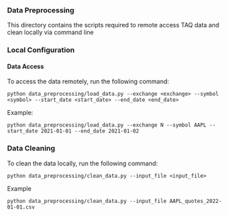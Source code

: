
### Data Preprocessing

This directory contains the scripts required to remote access TAQ data and clean locally via command line

### Local Configuration



#### Data Access
To access the data remotely,  run the following command:

```python data_preprocessing/load_data.py --exchange <exchange> --symbol <symbol> --start_date <start_date> --end_date <end_date>```

Example:

```python data_preprocessing/load_data.py --exchange N --symbol AAPL --start_date 2021-01-01 --end_date 2021-01-02```


### Data Cleaning

To clean the data locally, run the following command:

```python data_preprocessing/clean_data.py --input_file <input_file> ```

Example

```python data_preprocessing/clean_data.py --input_file AAPL_quotes_2022-01-01.csv```